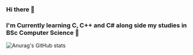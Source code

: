 ### Hi there 👋
### I'm Currently learning C, C++ and C# along side my studies in BSc Computer Science 🌱


![Anurag's GitHub stats](https://github-readme-stats.vercel.app/api?username=Natphil03&theme=radical&show_icons=true)
<br />
<!--[![Top Langs](https://github-readme-stats.vercel.app/api/top-langs/?username=Natphil03&layout=compact&theme=radical&show_icons=true)](https://github.com/anuraghazra/github-readme-stats)-->




<!--
**Natphil03/Natphil03** is a ✨ _special_ ✨ repository because its `README.md` (this file) appears on your GitHub profile.

Here are some ideas to get you started:

- 🔭 I’m currently working on ...
- 🌱 I’m currently learning ...
- 👯 I’m looking to collaborate on ...
- 🤔 I’m looking for help with ...
- 💬 Ask me about ...
- 📫 How to reach me: ...
- 😄 Pronouns: ...
- ⚡ Fun fact: ...
-->
